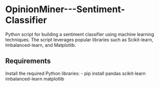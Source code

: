 # OpinionMiner---Sentiment-Classifier
Python script for building a sentiment classifier using machine learning techniques. The script leverages popular libraries such as Scikit-learn, Imbalanced-learn, and Matplotlib.

Requirements
------------
Install the required Python libraries:
	- pip install pandas scikit-learn imbalanced-learn matplotlib
